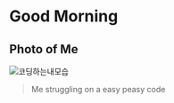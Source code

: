 # Good Morning

## Photo of Me

![코딩하는내모습](https://upload.wikimedia.org/wikipedia/commons/thumb/3/3c/Chimpanzee_seated_at_typewriter.jpg/660px-Chimpanzee_seated_at_typewriter.jpg)

> Me struggling on a easy peasy code






